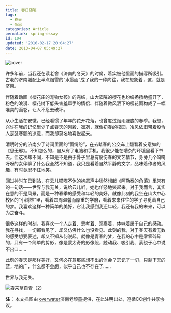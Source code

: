 ```yaml
---
title: 春日随笔
tags:
  - 春天
  - 杂思
categories: Article
permalink: spring-essay
id: 104
updated: '2016-02-17 20:04:27'
date: 2013-04-07 05:49:27
---
```


![cover](https://cat.yufan.me/cats/20130322100328.jpg)

许多年前，当我还在读老舍《济南的冬天》的时候，着实被他里面的描写所吸引。古老的济南城配上半点烟雪的“水墨画”成了我的一种向往，我在想象着，这，就是济南。

伴随着动画《樱花庄的宠物女孩》的完结，山大软院的樱花也纷纷扬扬地盛开了，粉色的浪漫、樱花树下低头害羞牵手的情侣、伴随着微风洒下的樱花雨构成了一幅唯美的画卷，让人不忍去破坏。

<!--more-->

从小生活在安徽，已经看惯了年年的花开花落，也曾度过烟雨朦胧的春季。我想，兴许在我的记忆里少了点春天的刚毅、凛冽，就像初春的校园，冷风依旧带着股令人瑟瑟寒颤的凉意，而我却莫名地喜悦起来。

清明时分的济南少了诗词里面的“雨纷纷”，在去踏春的公交车上翻看着安意如的《思无邪》。不知怎么的，自从有了电脑和手机，我很少能在嘈杂的环境里看下书去。但这次却不同，不知是不是由于骨子里总有股伤春的文艺情节，身旁几个呜呜呀呀的女伴聊了什么我全然不知道，我只是看着自然平静的文字，品味着作者的风趣，有时竟忍不住地笑。

回过神时车已到站，在云儿喋喋不休的抱怨声中猛然想起《阿勒泰的角落》里常有的一句话——世界与我无关，说给云儿听，她也佯怒地笑起来。对于我而言，其实在意的不是风景，而是一种春季的感受和年轻的美好。就像此刻的我坐在山大中心校区的“小树林”里，看着四周温馨而厚重的学府，看着来来往往的学子寻觅着自己的梦。我喜欢这样一种简单的美好，它让我感到我还年轻，我还有我的未来，可以为之奋斗。

很多这样的时刻，我喜欢一个人走着、思考着、观察着，体味着属于自己的感动。我在寻找，一切都看见了，却又仿佛什么也没看见。此刻的我，对于春天有着无数的感受想要表述，却又不知从何说起。就像是青春的梦，在我的心中是零零碎碎的，只有一个简单的剪影，像是蒙太奇的影像般，触动我、吸引我、萦绕于心中说不出口……

此刻的春天是那样美好，又何必在意那些想不出的体会？忘记了一切，只剩下天的蓝，地的广，什么都不会想，似乎自己也不存在了……

世界与我无关。

![春来草自青（2）](https://cat.yufan.me/cats/20130322100325.jpg)

**注：** 本文插图由 [overwater](http://jzw1945.pp.163.com/)济南老顽童提供，在此注明出处，遵循CC创作共享协议。
